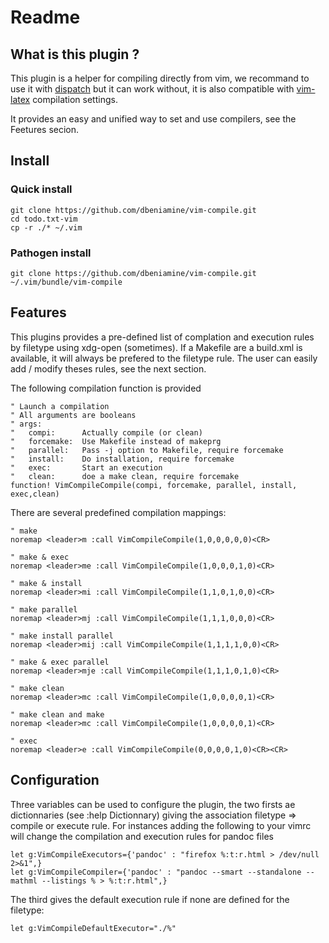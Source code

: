 # Readme

## What is this plugin ?

This plugin is a helper for compiling directly from vim, we recommand to use
it with [dispatch](https://github.com/tpope/vim-dispatch) but it can work
without, it is also compatible with
[vim-latex](http://vim-latex.sourceforge.net/) compilation settings.

It provides an easy and unified way to set and use compilers, see the Feetures
secion.

## Install

### Quick install

    git clone https://github.com/dbeniamine/vim-compile.git
    cd todo.txt-vim
    cp -r ./* ~/.vim

### Pathogen install

    git clone https://github.com/dbeniamine/vim-compile.git ~/.vim/bundle/vim-compile

## Features

This plugins provides a pre-defined list of complation and execution rules by
filetype using xdg-open (sometimes). If a Makefile are a build.xml is
available, it will always be prefered to the filetype rule.
The user can easily add / modify theses rules, see the next section.

The following compilation function is provided

    " Launch a compilation
    " All arguments are booleans
    " args:
    "   compi:      Actually compile (or clean)
    "   forcemake:  Use Makefile instead of makeprg
    "   parallel:   Pass -j option to Makefile, require forcemake
    "   install:    Do installation, require forcemake
    "   exec:       Start an execution
    "   clean:      doe a make clean, require forcemake
    function! VimCompileCompile(compi, forcemake, parallel, install, exec,clean)


There are several predefined compilation mappings:

    " make
    noremap <leader>m :call VimCompileCompile(1,0,0,0,0,0)<CR>

    " make & exec
    noremap <leader>me :call VimCompileCompile(1,0,0,0,1,0)<CR>

    " make & install
    noremap <leader>mi :call VimCompileCompile(1,1,0,1,0,0)<CR>

    " make parallel
    noremap <leader>mj :call VimCompileCompile(1,1,1,0,0,0)<CR>

    " make install parallel
    noremap <leader>mij :call VimCompileCompile(1,1,1,1,0,0)<CR>

    " make & exec parallel
    noremap <leader>mje :call VimCompileCompile(1,1,1,0,1,0)<CR>

    " make clean
    noremap <leader>mc :call VimCompileCompile(1,0,0,0,0,1)<CR>

    " make clean and make
    noremap <leader>mc :call VimCompileCompile(1,0,0,0,0,1)<CR>

    " exec
    noremap <leader>e :call VimCompileCompile(0,0,0,0,1,0)<CR><CR>



## Configuration

Three variables can be used to configure the plugin, the two firsts ae
dictionnaries (see :help Dictionnary) giving the association filetype =>
compile or execute rule.
For instances adding the following to your vimrc will change the compilation
and execution rules for pandoc files

    let g:VimCompileExecutors={'pandoc' : "firefox %:t:r.html > /dev/null 2>&1",}
    let g:VimCompileCompiler={'pandoc' : "pandoc --smart --standalone --mathml --listings % > %:t:r.html",}

The third gives the default execution rule if none are defined for the
filetype:

    let g:VimCompileDefaultExecutor="./%"
